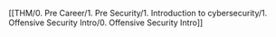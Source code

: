 [[THM/0. Pre Career/1. Pre Security/1. Introduction to cybersecurity/1. Offensive Security Intro/0. Offensive Security Intro]]
